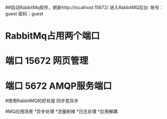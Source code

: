 ##启动RabbitMq软件，刷新http://localhost:15672/   进入RabbitMQ后台: 账号：guest 密码：guest

#  RabbitMq占用两个端口
#  端口 15672 网页管理
#  端口 5672 AMQP服务端口

#使用RabbitMQ的好处是 同步变异步

#MQ应用场景
*异步处理
*流量削峰
*日志处理
*应用解耦

